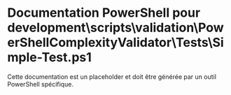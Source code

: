 # Documentation PowerShell pour development\scripts\validation\PowerShellComplexityValidator\Tests\Simple-Test.ps1

Cette documentation est un placeholder et doit être générée par un outil PowerShell spécifique.

